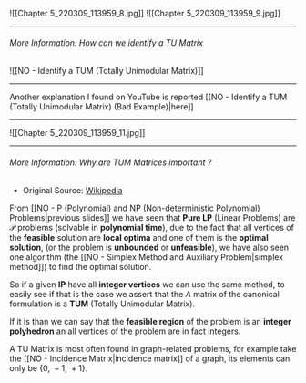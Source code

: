 ![[Chapter 5_220309_113959_8.jpg]]
![[Chapter 5_220309_113959_9.jpg]]

---
###### More Information: *How can we identify a TU Matrix*
![[NO - Identify a TUM (Totally Unimodular Matrix)]]

---
Another explanation I found on YouTube is reported [[NO - Identify a TUM (Totally Unimodular Matrix) (Bad Example)|here]]

---
![[Chapter 5_220309_113959_11.jpg]]

---
###### More Information: *Why are TUM Matrices important ?*
- Original Source: [Wikipedia]()

From [[NO - P (Polynomial) and NP (Non-deterministic Polynomial) Problems|previous slides]] we have seen that **Pure LP** (Linear Problems) are $\mathcal{P}$ problems (solvable in **polynomial time**), due to the fact that all vertices of the **feasible** solution are **local optima** and one of them is the **optimal solution**, (or the problem is **unbounded** or **unfeasible**), we have also seen one algorithm (the [[NO - Simplex Method and Auxiliary Problem|simplex method]]) to find the optimal solution.

So if a given **IP** have all **integer vertices** we can use the same method, to easily see if that is the case we assert that the $A$ matrix of the canonical formulation is a **TUM** (Totally Unimodular Matrix).

If it is than we can say that the **feasible region** of the problem is an **integer polyhedron** an all vertices of the problem are in fact integers.

A TU Matrix is most often found in graph-related problems, for example take the [[NO - Incidence Matrix|incidence matrix]] of a graph, its elements can only be $\{0 ,\ -1 ,\ +1\}$.